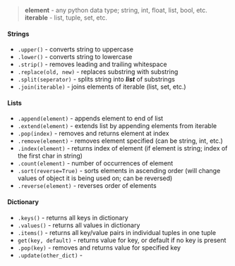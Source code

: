 > **element** - any python data type; string, int, float, list, bool, etc.
> **iterable** - list, tuple, set, etc.
#### Strings
- `.upper()` - converts string to uppercase
- `.lower()` - converts string to lowercase
- `.strip()` - removes leading and trailing whitespace
- `.replace(old, new)` - replaces substring with substring
- `.split(seperator)` - splits string into ***list*** of substrings
- `.join(iterable)` - joins elements of iterable (list, set, etc.)
#### Lists
- `.append(element)` - appends element to end of list
- `.extend(element)` - extends list by appending elements from iterable
- `.pop(index)` - removes and returns element at index
- `.remove(element)` - removes element specified (can be string, int, etc.)
- `.index(element)` - returns index of element (if element is string; index of the first char in string)
- `.count(element)` - number of occurrences of element
- `.sort(reverse=True)` - sorts elements in ascending order (will change values of object it is being used on; can be reversed)
- `.reverse(element)` - reverses order of elements
#### Dictionary
- `.keys()` - returns all keys in dictionary
- `.values()` - returns all values in dictionary
- `.items()` - returns all key/value pairs in individual tuples in one tuple
- `get(key, default)` - returns value for key, or default if no key is present
- `.pop(key)` - removes and returns value for specified key
- `.update(other_dict)` - 